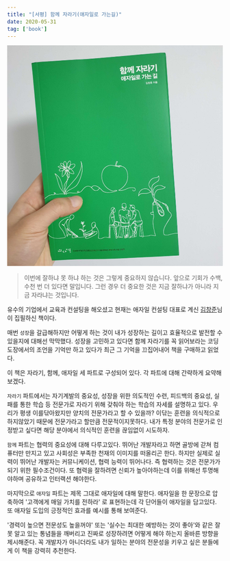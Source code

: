 ```yaml
---
title: "[서평] 함께 자라기(애자일로 가는길)"
date: 2020-05-31
tag: ['book']
---
```


![함께자라기](images/grow-together.jpg)

> 이번에 잘하냐 못 하냐 하는 것은 그렇게 중요하지 않습니다. 앞으로 기회가 수백, 수천 번 더 있다면 말입니다. 그런 경우 더 중요한 것은 지금 잘하냐가 아니라 지금 자라냐는 것입니다.

유수의 기업에서 교육과 컨설팅을 해오셨고 현재는 애자일 컨설팅 대표로 계신 [김창준](http://agile.egloos.com/)님이 집필하신 책이다.

매번 `성장`을 갈급해하지만 어떻게 하는 것이 내가 성장하는 길이고 효율적으로 발전할 수 있을지에 대해선 막막했다. 성장을 고민하고 있다면 함께 자라기를 꼭 읽어보라는 코딩도장에서의 조언을 기억만 하고 있다가 최근 그 기억을 끄집어내어 책을 구매하고 읽었다.

이 책은 자라기, 함께, 애자일 세 파트로 구성되어 있다. 각 파트에 대해 간략하게 요약해보겠다.

`자라기` 파트에서는 자기계발의 중요성, 성장을 위한 의도적인 수련, 피드백의 중요성, 실패를 통한 학습 등 전문가로 자라기 위해 갖춰야 하는 학습의 자세를 설명하고 있다. 우리가 평생 이를닦아왔지만 양치의 전문가라고 할 수 있을까? 이닦는 훈련을 의식적으로 하지않았기 때문에 전문가라고 할만큼 전문적이지못하다. 내가 특정 분야의 전문가로 인정받고 싶다면 해당 분야에서 의식적인 훈련을 끊임없이 시도하자.

`함께` 파트는 협력의 중요성에 대해 다루고있다. 뛰어난 개발자라고 하면 골방에 갇쳐 컴퓨터만 만지고 있고 사회성은 부족한 천재의 이미지를 떠올리곤 한다. 하지만 실제로 실력이 뛰어난 개발자는 커뮤니케이션, 협력 능력이 뛰어나다. 즉 협력하는 것은 전문가가 되기 위한 필수조건이다. 또 협력을 잘하려면 신뢰가 높아야하는데 이를 위해선 투명해야하며 공유하고 인터랙션 해야한다.

마지막으로 `애자일` 파트는 제목 그대로 애자일에 대해 말한다. 애자일을 한 문장으로 압축하여 '고객에게 매일 가치를 전하라' 로 표현하는데 각 단어들이 애자일을 담고있다. 또 애자일 도입의 긍정적인 효과를 예시를 통해 보여준다.

'경력이 높으면 전문성도 높을꺼야' 또는 '실수는 최대한 예방하는 것이 좋아'와 같은 잘 못 알고 있는 통념들을 깨버리고 진짜로 성장하려면 어떻게 해야 하는지 올바른 방향을 제시해준다. 꼭 개발자가 아니더라도 내가 일하는 분야의 전문성을 키우고 싶은 분들에게 이 책을 강력히 추천한다.
